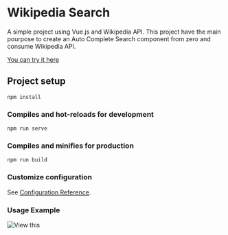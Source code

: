# Wikipedia Search

A simple project using Vue.js and Wikipedia API. This project have the main pourpose to create an Auto Complete Search component from zero and consume Wikipedia API.

[You can try it here](https://hamoncordova.com.br/vue/wikipedia-search/)

## Project setup
```
npm install
```

### Compiles and hot-reloads for development
```
npm run serve
```

### Compiles and minifies for production
```
npm run build
```

### Customize configuration
See [Configuration Reference](https://cli.vuejs.org/config/).

### Usage Example

![View this](public/screenshots/gif-example.gif)

